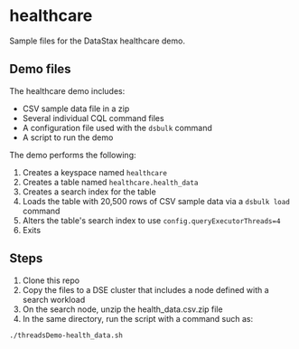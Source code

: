 # healthcare

Sample files for the DataStax healthcare demo.

## Demo files

The healthcare demo includes:

* CSV sample data file in a zip
* Several individual CQL command files
* A configuration file used with the `dsbulk` command
* A script to run the demo

The demo performs the following:

1. Creates a keyspace named `healthcare`
2. Creates a table named `healthcare.health_data`
3. Creates a search index for the table
4. Loads the table with 20,500 rows of CSV sample data via a `dsbulk load` command
5. Alters the table's search index to use  `config.queryExecutorThreads=4`
6. Exits

## Steps

1. Clone this repo
2. Copy the files to a DSE cluster that includes a node defined with a search workload
3. On the search node, unzip the health_data.csv.zip file
4. In the same directory, run the script with a command such as:

`./threadsDemo-health_data.sh`


